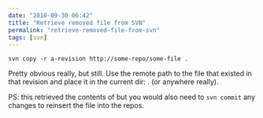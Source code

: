 ```yaml
---
date: "2010-09-30 06:42"
title: "Retrieve removed file from SVN"
permalink: "retrieve-removed-file-from-svn"
tags: [svn]
---
```


    svn copy -r a-revision http://some-repo/some-file .

Pretty obvious really, but still. Use the remote path to the file that existed in that revision and place it in the current dir: . (or anywhere really).

PS: this retrieved the contents of  but you would also need to `svn commit` any changes to reinsert the file into the repos.
